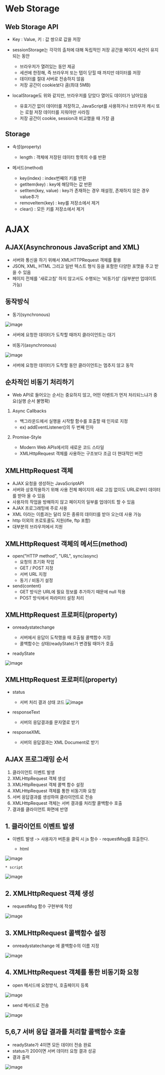 # Web Storage

## Web Storage API

* Key : Value, 키 : 값 쌍으로 값을 저장

* sessionStorage는 각각의 출처에 대해 독립적인 저장 공간을 페이지 세션이 유지되는 동안 
    * 브라우저가 열려있는 동안 제공
    * 세션에 한정해, 즉 브라우저 또는 텝이 닫힐 때 까지만 데이터를 저장
    * 데이터를 절대 서버로 전송하지 않음
    * 저장 공간이 cookie보다 큼(최대 5MB)

* localStorage도 위와 같지만, 브라우저를 닫았다 열어도 데이터가 남아있음
    * 유효기간 없이 데이터를 저장하고, JavaScript를 사용하거나 브라우저 캐시 또는 로컬 저장 데이터를 지워야만 사라짐
    * 저장 공간이 cookie, session과 비교했을 때 가장 큼

## Storage
* 속성(property)
    * length : 객체에 저장된 데이터 항목의 수를 반환

* 메서드(method)
    * key(index) : index번째의 키를 반환
    * getItem(key) : key에 해당하는 값 반환
    * setItem(key, value) : key가 존재하는 경우 재설정, 존재하지 않은 경우 value추가
    * removeItem(key) : key를 저장소에서 제거
    * clear() : 모든 키를 저장소에서 제거

# AJAX

## AJAX(Asynchronous JavaScript and XML)
* 서버와 통신을 하기 위해서 XMLHTTPRequest 객체를 활용
* JSON, XML, HTML 그리고 일반 텍스트 형식 등을 포함한 다양한 포맷을 주고 받을 수 있음
* 페이지 전체를 '새로고침' 하지 않고서도 수행되는 '비동기성' (일부분만 업데이트 가능)

## 동작방식 

* 동기(synchronous)

![image](https://github.com/chelsea7023/TIL/assets/156149302/45e64e49-3c66-4727-8f6d-28ebccfdcc4a)

* 서버에 요청한 데이터가 도착할 때까지 클라이언트는 대기

* 비동기(asynchronous)

![image](https://github.com/chelsea7023/TIL/assets/156149302/8ccade78-90ae-40fe-9059-77112ddb9b4f)

* 서버에 요청한 데이터가 도착할 동안 클라이언트는 멈추지 않고 동작

## 순차적인 비동기 처리하기
* Web API로 들어오는 순서는 중요하지 않고, 어떤 이벤트가 먼저 처리되느냐가 중요(실행 순서 불명확)

1. Async Callbacks
    * 백그라운드에서 실행을 시작할 함수를 호출할 때 인자로 지정
    * ex) addEventListener()의 두 번째 인자

2. Promise-Style
    * Modern Web APIs에서의 새로운 코드 스타일
    * XMLHttpRequest 객체를 사용하는 구조보다 조금 더 현대적인 버전

## XMLHttpRequest 객체

* AJAX 요청을 생성하는 JavaScriptAPI
* 서버와 상호작용하기 위해 사용
전체 페이지의 새로 고침 없이도 URL로부터 데이터를 받아 올 수 있음
* 사용자의 작업을 방해하지 않고 페이지의 일부를 업데이트 할 수 있음
* AJAX 프로그래밍에 주로 사용
* XML 이라는 이름과는 달리 모든 종류의 데이터를 받아 오는데 사용 가능
* http 이외의 프로토콜도 지원(ifle, ftp 포함)
* 대부분의 브라우저에서 지원

## XMLHttpRequest 객체의 메서드(method)
* open("HTTP method", "URL", sync/async)
    * 요청의 초기화 작업
    * GET / POST 지정
    * 서버 URL 지정
    * 동기 / 비동기 설정
* send(content)
    * GET 방식은 URL에 필요 정보를 추가하기 때문에 null 적용
    * POST 방식에서 파라미터 설정 처리

## XMLHttpRequest 프로퍼티(property)
* onreadystatechange
    * 서버에서 응답이 도착했을 때 호출될 콜백함수 지정
    * 콜백함수는 상태(readyState)가 변경될 때마가 호출

* readyState

![image](https://github.com/chelsea7023/TIL/assets/156149302/4ecb6e44-721c-45bc-b954-531ea536e58f)

## XMLHttpRequest 포로퍼티(property)
* status
    * 서버 처리 결과 상태 코드
    ![image](https://github.com/chelsea7023/TIL/assets/156149302/69f21442-796d-4845-a876-2aa0f1a0d1ca)

* responseText
    * 서버의 응답결과를 문자열로 받기

* responseXML
    * 서버의 응답결과는 XML Document로 받기

## AJAX 프로그래밍 순서

1. 클라이언트 이벤트 발생
2. XMLHttpRequest 객체 생성
3. XMLHttpRequest 객체 콜백 함수 설정
4. XMLHttpRequest 객체를 통한 비동기화 요청
5. 서버 응답결과를 생성하여 클라이언트로 전송
6. XMLHttpRequest 객체는 서버 결과를 처리할 콜백함수 호출
7. 결과를 클라이언트 화면에 반영

## 1. 클라이언트 이벤트 발생
* 이벤트 발생 -> 사용자가 버튼을 클릭 시 js 함수 - requestMsg를 호출한다.

    * html

![image](https://github.com/chelsea7023/TIL/assets/156149302/2da0b0d3-7470-43b3-a326-bc7589ec63c8)

    * script

![image](https://github.com/chelsea7023/TIL/assets/156149302/748a3684-22df-4d92-863b-760c684c3d5f)

## 2. XMLHttpRequest 객체 생성
* requestMsg 함수 구현부에 작성

![image](https://github.com/chelsea7023/TIL/assets/156149302/18162b86-66c3-4ebc-8688-063196dc0184)

## 3. XMLHttpRequest 콜백함수 설정

* onreadystatechange 에 콜백함수의 이름 지정

![image](https://github.com/chelsea7023/TIL/assets/156149302/d1067627-1154-4853-aae1-6ca69d129a68)

## 4. XMLHttpRequest 객체를 통한 비동기화 요청

* open 메서드에 요청방식, 호출페이지 등록

![image](https://github.com/chelsea7023/TIL/assets/156149302/30e7b335-6f0d-497f-9d63-6251342c34f5)

* send 메서드로 전송

![image](https://github.com/chelsea7023/TIL/assets/156149302/94bd9064-cf9a-41c9-bc06-24bdad67a8db)

## 5,6,7 서버 응답 결과를 처리할 콜백함수 호출

* readyState가 4이면 모든 데이터 전송 완료
* status가 200이면 서버 데이터 요청 결과 성공
* 결과 출력

![image](https://github.com/chelsea7023/TIL/assets/156149302/1e28da06-9d48-4db1-8130-06afe28654a6)
